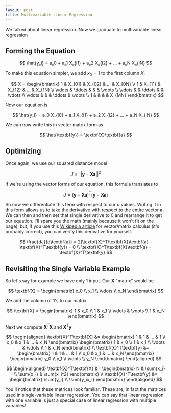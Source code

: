 ```yaml
---
layout: post
title: Multivariable Linear Regression
---
```


We talked about linear regression. Now we graduate to multivariable
linear regression

Forming the Equation
-----------------------------------------------------------------------

$$
\hat{y_i} = a_0 + a_1 X_{i1} + a_2 X_{i2} + ... + a_N X_{iN}
$$

To make this equation simpler, we add $x_0 = 1$ to the first column $X$.

$$
X = \begin{bmatrix}
    1 & X_{01} & X_{02} & ... & X_{0N} \\
    1 & X_{11} & X_{12} & ... & X_{1N} \\
    \vdots & \ddots & & & \vdots \\
    \vdots & & \ddots & & \vdots \\
    \vdots & & & \ddots & \vdots \\
    1 & & & & X_{MN}
\end{bmatrix}
$$

Now our equation is

$$
\hat{y_i} = a_0 X_{i0} + a_1 X_{i1} + a_2 X_{i2} + ... + a_N X_{iN}
$$

We can now write this in vector matrix form as

$$
\hat{\textbf{y}} = \textbf{X}\textbf{a}
$$

Optimizing
----------------------------------------------------------------------------------------

Once again, we use our squared distance model

$$
J = ||\textbf{y} - \textbf{X}\textbf{a}||^2
$$

If we're using the vector forms of our equation, this formula translates to

$$
J = (\textbf{y} - \textbf{X}\textbf{a})^T(\textbf{y} - \textbf{X}\textbf{a})
$$

So now we differentiate this term with respect to our $a$ values. Writing it in this form
allows us to take the derivative with respect to the entire vector $\textbf{a}$. We can 
then and then set that single derivative to 0 and rearrange it to get our equation. 
I'll spare you the math (mainly because it won't fit on the page), but, if you use this 
[Wikipedia article](https://en.wikipedia.org/wiki/Matrix_calculus) for vector/matrix 
calculus (it's probably correct), you can verify this derivative for yourself.

$$
\frac{dJ}{d\textbf{a}} = 2(\textbf{X}^T\textbf{X}\textbf{a} - \textbf{X}^T\textbf{y}) = 0 \\
\textbf{X}^T\textbf{X}\textbf{a} = \textbf{X}^T\textbf{y}
$$

Revisiting the Single Variable Example
----------------------------------------------------------------------------------------

So let's say for example we have only 1 input. Our $\textbf{X}$ "matrix" would be

$$
\textbf{X} = \begin{bmatrix}
    x_0 \\
    x_1 \\
    \vdots \\
    x_N
\end{bmatrix}
$$

We add the column of 1's to our matrix

$$
\textbf{X} = \begin{bmatrix}
    1 & x_0 \\
    1 & x_1 \\
    \vdots & \vdots \\
    1 & x_N
\end{bmatrix}
$$

Next we compute $\textbf{X}^T\textbf{X}$ and $\textbf{X}^T\textbf{y}$

$$
\begin{aligned}
\textbf{X}^T\textbf{X} &= \begin{bmatrix}
    1 & 1 & ... & 1 \\
    x_0 & x_1 & ... & x_N
\end{bmatrix} \begin{bmatrix}
    1 & x_0 \\
    1 & x_1 \\
    \vdots & \vdots \\
    1 & x_N
\end{bmatrix} \\
\textbf{X}^T\textbf{y} &= \begin{bmatrix}
    1 & 1 & ... & 1 \\
    x_0 & x_1 & ... & x_N
\end{bmatrix} \begin{bmatrix}
    y_0 \\
    y_1 \\
    \vdots \\
    y_N
\end{bmatrix}
\end{aligned}
$$

$$
\begin{aligned}
\textbf{X}^T\textbf{X} &= \begin{bmatrix}
    N & \sum{x_i} \\
    \sum{x_i} & \sum{x_i^2}
\end{bmatrix} \\
\textbf{X}^T\textbf{y} &= \begin{bmatrix}
    \sum{y_i} \\
    \sum{y_ix_i}
\end{bmatrix}
\end{aligned}
$$

You'll notice that these matrices look familiar. These are, in fact
the matrices used in single-variable linear regression. You can say
that linear regression with one variable is just a special case of
linear regression with multiple variables!